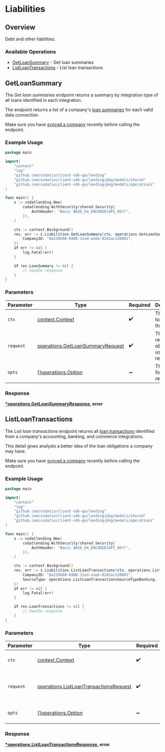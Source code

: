 # Liabilities

## Overview

Debt and other liabilities.

### Available Operations

* [GetLoanSummary](#getloansummary) - Get loan summaries
* [ListLoanTransactions](#listloantransactions) - List loan transactions

## GetLoanSummary

The *Get loan summaries* endpoint returns a summary by integration type of all loans identified in each integration.

The endpoint returns a list of a company's [loan summaries](https://docs.codat.io/lending-api#/schemas/LoanSummary) for each valid data connection.

Make sure you have [synced a company](https://docs.codat.io/lending-api#/operations/refresh-company-data) recently before calling the endpoint.


### Example Usage

```go
package main

import(
	"context"
	"log"
	"github.com/codatio/client-sdk-go/lending"
	"github.com/codatio/client-sdk-go/lending/pkg/models/shared"
	"github.com/codatio/client-sdk-go/lending/pkg/models/operations"
)

func main() {
    s := codatlending.New(
        codatlending.WithSecurity(shared.Security{
            AuthHeader: "Basic BASE_64_ENCODED(API_KEY)",
        }),
    )

    ctx := context.Background()
    res, err := s.Liabilities.GetLoanSummary(ctx, operations.GetLoanSummaryRequest{
        CompanyID: "8a210b68-6988-11ed-a1eb-0242ac120002",
    })
    if err != nil {
        log.Fatal(err)
    }

    if res.LoanSummary != nil {
        // handle response
    }
}
```

### Parameters

| Parameter                                                                            | Type                                                                                 | Required                                                                             | Description                                                                          |
| ------------------------------------------------------------------------------------ | ------------------------------------------------------------------------------------ | ------------------------------------------------------------------------------------ | ------------------------------------------------------------------------------------ |
| `ctx`                                                                                | [context.Context](https://pkg.go.dev/context#Context)                                | :heavy_check_mark:                                                                   | The context to use for the request.                                                  |
| `request`                                                                            | [operations.GetLoanSummaryRequest](../../models/operations/getloansummaryrequest.md) | :heavy_check_mark:                                                                   | The request object to use for the request.                                           |
| `opts`                                                                               | [][operations.Option](../../models/operations/option.md)                             | :heavy_minus_sign:                                                                   | The options for this request.                                                        |


### Response

**[*operations.GetLoanSummaryResponse](../../models/operations/getloansummaryresponse.md), error**


## ListLoanTransactions

The *List loan transactions* endpoint returns all [loan transactions](https://docs.codat.io/lending-api#/schemas/LoanTransactions) identified from a company's accounting, banking, and commerce integrations.

This detail gives analysts a better idea of the loan obligations a company may have.

Make sure you have [synced a company](https://docs.codat.io/lending-api#/operations/refresh-company-data) recently before calling the endpoint.


### Example Usage

```go
package main

import(
	"context"
	"log"
	"github.com/codatio/client-sdk-go/lending"
	"github.com/codatio/client-sdk-go/lending/pkg/models/shared"
	"github.com/codatio/client-sdk-go/lending/pkg/models/operations"
)

func main() {
    s := codatlending.New(
        codatlending.WithSecurity(shared.Security{
            AuthHeader: "Basic BASE_64_ENCODED(API_KEY)",
        }),
    )

    ctx := context.Background()
    res, err := s.Liabilities.ListLoanTransactions(ctx, operations.ListLoanTransactionsRequest{
        CompanyID: "8a210b68-6988-11ed-a1eb-0242ac120002",
        SourceType: operations.ListLoanTransactionsSourceTypeBanking,
    })
    if err != nil {
        log.Fatal(err)
    }

    if res.LoanTransactions != nil {
        // handle response
    }
}
```

### Parameters

| Parameter                                                                                        | Type                                                                                             | Required                                                                                         | Description                                                                                      |
| ------------------------------------------------------------------------------------------------ | ------------------------------------------------------------------------------------------------ | ------------------------------------------------------------------------------------------------ | ------------------------------------------------------------------------------------------------ |
| `ctx`                                                                                            | [context.Context](https://pkg.go.dev/context#Context)                                            | :heavy_check_mark:                                                                               | The context to use for the request.                                                              |
| `request`                                                                                        | [operations.ListLoanTransactionsRequest](../../models/operations/listloantransactionsrequest.md) | :heavy_check_mark:                                                                               | The request object to use for the request.                                                       |
| `opts`                                                                                           | [][operations.Option](../../models/operations/option.md)                                         | :heavy_minus_sign:                                                                               | The options for this request.                                                                    |


### Response

**[*operations.ListLoanTransactionsResponse](../../models/operations/listloantransactionsresponse.md), error**

